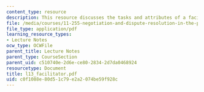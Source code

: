 ```yaml
---
content_type: resource
description: This resource discusses the tasks and attributes of a facilitator.
file: /media/courses/11-255-negotiation-and-dispute-resolution-in-the-public-sector-spring-2005/c0f1088e80d51c79e2a2074be59f928c_l13_facilitator.pdf
file_type: application/pdf
learning_resource_types:
- Lecture Notes
ocw_type: OCWFile
parent_title: Lecture Notes
parent_type: CourseSection
parent_uid: c510740e-2d6e-ce80-2834-2d7da0468924
resourcetype: Document
title: l13_facilitator.pdf
uid: c0f1088e-80d5-1c79-e2a2-074be59f928c
---
```

